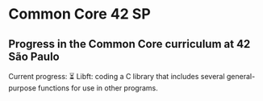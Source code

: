 # Common Core 42 SP

## Progress in the Common Core curriculum at 42 São Paulo

Current progress:
⏳ Libft: coding a C library that includes several general-purpose functions for use in other programs.

